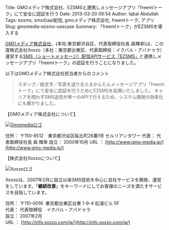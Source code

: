 Title: GMOメディア株式会社、EZSMSと連携しメッセージアプリ「freemlトーク」にて安全に認証を行う
Date: 2013-03-20 09:54
Author: Iqbal Abdullah
Tags: ezsms, smsのapi配信, gmoメディア株式会社, freemlトーク, アプリ
Slug: gmomedia-ezsms-usecase
Summary: 「freemlトーク」がEZSMSを導入する

[GMOメディア株式会社](http://www.gmo-media.jp/)、(本社:東京都渋谷区、代表取締役社長
森輝幸)は、この度株式会社Xoxzo（本社：東京都台東区、代表取締役：イクバル・アバドゥラ）運営する[SMS（ショートメッセージ）配信APIサービス「EZSMS」](http://www.ezsms.biz/ja)と連携しメッセージアプリ「freemlトーク」の認証を行うことになりました。

以下はGMOメディア株式会社担当者からのコメント

> スタンプ／絵文字／写真を送り合えるかんたんメッセージアプリ「freemlトーク」にて安全に認証を行うためにEZSMSを採用いたしました。
> キャリアを問わずSMS送信が単一のAPIで行えるため、システム開発の効率化にも繋がりました。

【GMOメディア株式会社について】

[![Gmomediaロゴ]({filename}/images/client-logos/gmomedia-logo.gif)](http://www.gmo-media.jp/)

住所： 〒150-8512　東京都渋谷区桜丘町26番1号 セルリアンタワー
代表： 代表取締役社長 森 輝幸
設立： 2000年10月
URL ： [http://www.gmo-media.jp/](http://www.gmo-media.jp/)

【株式会社Xoxzoについて】

![Xoxzoロゴ]({filename}/images/xoxzo-logo-02.png)

Xoxzoは、2007年2月に設立以来SMS技術を中心に自社サービスを開発、運営をしています。「**継続改善**」をキーワードにしてお客様のニーズを満たすサービスを目指しています。

住所： 〒110-0016  東京都台東区台東 1-9-4 松浦ビル 5F  
代表： 代表取締役　イクバル・アバドゥラ  
設立： 2007年2月  
URL ： [http://info.xoxzo.com/ja/](http://info.xoxzo.com/ja/)

